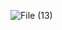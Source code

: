 ![File (13)](https://github.com/ChloeeeYoo/Quantization/assets/51250746/472e9429-4c39-474c-a8dd-cffc72e357ca)

